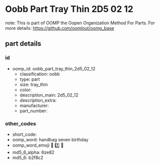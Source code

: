 # Oobb Part Tray Thin 2D5 02 12  

note: This is part of OOMP the Oopen Organization Method For Parts. For more details: https://github.com/oomlout/oomp_base

##  part details





### id
* oomp_id: oobb_part_tray_thin_2d5_02_12
  * classification: oobb
  * type: part
  * size: tray_thin
  * color: 
  * description_main: 2d5_02_12
  * description_extra: 
  * manufacturer: 
  * part_number: 

### other_codes
* short_code: 
* oomp_word: handbag seven birthday
* oomp_word_emoji :handbag: :seven: :birthday:
* md5_6_alpha: 6ze82
* md5_6: b2f8c2